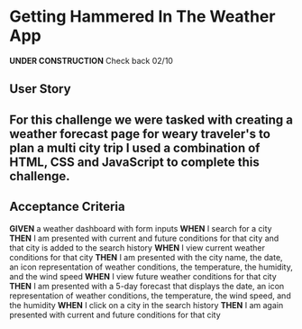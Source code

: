 # Getting Hammered In The Weather App

**UNDER CONSTRUCTION**  Check back 02/10

## User Story

For this challenge we were tasked with creating a weather forecast page for weary traveler's to plan a multi city trip
I used a combination of HTML, CSS and JavaScript to complete this challenge.
---

## Acceptance Criteria

**GIVEN** a weather dashboard with form inputs
**WHEN** I search for a city
**THEN** I am presented with current and future conditions for that city and that city is added to the search history
**WHEN** I view current weather conditions for that city
**THEN** I am presented with the city name, the date, an icon representation of weather conditions, the temperature, the humidity, and the wind speed
**WHEN** I view future weather conditions for that city
**THEN** I am presented with a 5-day forecast that displays the date, an icon representation of weather conditions, the temperature, the wind speed, and the humidity
**WHEN** I click on a city in the search history
**THEN** I am again presented with current and future conditions for that city

